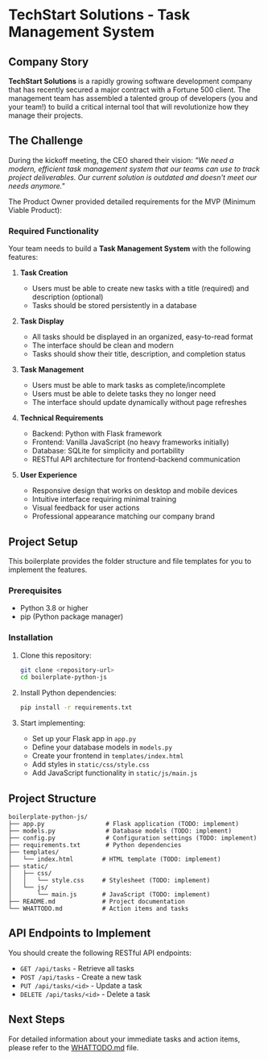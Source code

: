# TechStart Solutions - Task Management System

## Company Story

**TechStart Solutions** is a rapidly growing software development company that has recently secured a major contract with a Fortune 500 client. The management team has assembled a talented group of developers (you and your team!) to build a critical internal tool that will revolutionize how they manage their projects.

## The Challenge

During the kickoff meeting, the CEO shared their vision: *"We need a modern, efficient task management system that our teams can use to track project deliverables. Our current solution is outdated and doesn't meet our needs anymore."*

The Product Owner provided detailed requirements for the MVP (Minimum Viable Product):

### Required Functionality

Your team needs to build a **Task Management System** with the following features:

1. **Task Creation**
   - Users must be able to create new tasks with a title (required) and description (optional)
   - Tasks should be stored persistently in a database

2. **Task Display**
   - All tasks should be displayed in an organized, easy-to-read format
   - The interface should be clean and modern
   - Tasks should show their title, description, and completion status

3. **Task Management**
   - Users must be able to mark tasks as complete/incomplete
   - Users must be able to delete tasks they no longer need
   - The interface should update dynamically without page refreshes

4. **Technical Requirements**
   - Backend: Python with Flask framework
   - Frontend: Vanilla JavaScript (no heavy frameworks initially)
   - Database: SQLite for simplicity and portability
   - RESTful API architecture for frontend-backend communication

5. **User Experience**
   - Responsive design that works on desktop and mobile devices
   - Intuitive interface requiring minimal training
   - Visual feedback for user actions
   - Professional appearance matching our company brand

## Project Setup

This boilerplate provides the folder structure and file templates for you to implement the features.

### Prerequisites

- Python 3.8 or higher
- pip (Python package manager)

### Installation

1. Clone this repository:
   ```bash
   git clone <repository-url>
   cd boilerplate-python-js
   ```

2. Install Python dependencies:
   ```bash
   pip install -r requirements.txt
   ```

3. Start implementing:
   - Set up your Flask app in `app.py`
   - Define your database models in `models.py`
   - Create your frontend in `templates/index.html`
   - Add styles in `static/css/style.css`
   - Add JavaScript functionality in `static/js/main.js`

## Project Structure

```
boilerplate-python-js/
├── app.py                 # Flask application (TODO: implement)
├── models.py              # Database models (TODO: implement)
├── config.py              # Configuration settings (TODO: implement)
├── requirements.txt       # Python dependencies
├── templates/
│   └── index.html        # HTML template (TODO: implement)
├── static/
│   ├── css/
│   │   └── style.css     # Stylesheet (TODO: implement)
│   └── js/
│       └── main.js       # JavaScript (TODO: implement)
├── README.md             # Project documentation
└── WHATTODO.md           # Action items and tasks
```

## API Endpoints to Implement

You should create the following RESTful API endpoints:

- `GET /api/tasks` - Retrieve all tasks
- `POST /api/tasks` - Create a new task
- `PUT /api/tasks/<id>` - Update a task
- `DELETE /api/tasks/<id>` - Delete a task

## Next Steps

For detailed information about your immediate tasks and action items, please refer to the [WHATTODO.md](WHATTODO.md) file.